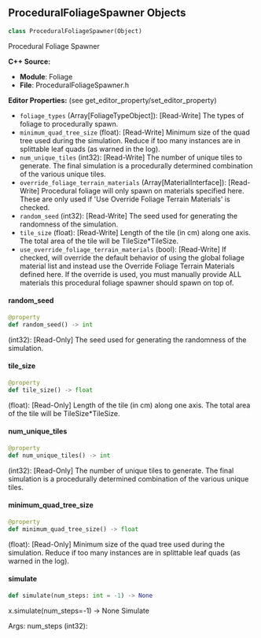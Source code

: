 ## ProceduralFoliageSpawner Objects

```python
class ProceduralFoliageSpawner(Object)
```

Procedural Foliage Spawner

**C++ Source:**

- **Module**: Foliage
- **File**: ProceduralFoliageSpawner.h

**Editor Properties:** (see get_editor_property/set_editor_property)

- ``foliage_types`` (Array[FoliageTypeObject]):  [Read-Write] The types of foliage to procedurally spawn.
- ``minimum_quad_tree_size`` (float):  [Read-Write] Minimum size of the quad tree used during the simulation. Reduce if too many instances are in splittable leaf quads (as warned in the log).
- ``num_unique_tiles`` (int32):  [Read-Write] The number of unique tiles to generate. The final simulation is a procedurally determined combination of the various unique tiles.
- ``override_foliage_terrain_materials`` (Array[MaterialInterface]):  [Read-Write] Procedural foliage will only spawn on materials specified here. These are only used if 'Use Override Foliage Terrain Materials' is checked.
- ``random_seed`` (int32):  [Read-Write] The seed used for generating the randomness of the simulation.
- ``tile_size`` (float):  [Read-Write] Length of the tile (in cm) along one axis. The total area of the tile will be TileSize*TileSize.
- ``use_override_foliage_terrain_materials`` (bool):  [Read-Write] If checked, will override the default behavior of using the global foliage material list and instead use the Override Foliage Terrain Materials defined here.
  If the override is used, you must manually provide ALL materials this procedural foliage spawner should spawn on top of.

<a id="unreal.ProceduralFoliageSpawner.random_seed"></a>

#### random_seed

```python
@property
def random_seed() -> int
```

(int32):  [Read-Only] The seed used for generating the randomness of the simulation.

<a id="unreal.ProceduralFoliageSpawner.tile_size"></a>

#### tile_size

```python
@property
def tile_size() -> float
```

(float):  [Read-Only] Length of the tile (in cm) along one axis. The total area of the tile will be TileSize*TileSize.

<a id="unreal.ProceduralFoliageSpawner.num_unique_tiles"></a>

#### num_unique_tiles

```python
@property
def num_unique_tiles() -> int
```

(int32):  [Read-Only] The number of unique tiles to generate. The final simulation is a procedurally determined combination of the various unique tiles.

<a id="unreal.ProceduralFoliageSpawner.minimum_quad_tree_size"></a>

#### minimum_quad_tree_size

```python
@property
def minimum_quad_tree_size() -> float
```

(float):  [Read-Only] Minimum size of the quad tree used during the simulation. Reduce if too many instances are in splittable leaf quads (as warned in the log).

<a id="unreal.ProceduralFoliageSpawner.simulate"></a>

#### simulate

```python
def simulate(num_steps: int = -1) -> None
```

x.simulate(num_steps=-1) -> None
Simulate

Args:
    num_steps (int32):

<a id="unreal.ProceduralFoliage"></a>